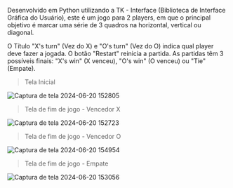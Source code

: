 Desenvolvido em Python utilizando a TK - Interface (Biblioteca de Interface Gráfica do Usuário), este é um jogo para 2 players, 
em que o principal objetivo é marcar uma série de 3 quadros na horizontal, vertical ou diagonal.

O Título "X's turn" (Vez do X) e "O's turn" (Vez do O) indica qual player deve fazer a jogada.
O botão "Restart" reinicia a partida.
As partidas têm 3 possíveis finais: "X's win" (X venceu), "O's win" (O venceu) ou "Tie" (Empate).

> Tela Inicial

![Captura de tela 2024-06-20 152805](https://github.com/Sullara/Jogo-da-Velha/assets/146398676/61942b34-9716-4796-9259-3e1311ea899c)

> Tela de fim de jogo - Vencedor X

![Captura de tela 2024-06-20 152723](https://github.com/Sullara/Jogo-da-Velha/assets/146398676/93ce9221-9f4f-4bc1-9fe5-a76e335dd998)

> Tela de fim de jogo - Vencedor O

![Captura de tela 2024-06-20 154954](https://github.com/Sullara/Jogo-da-Velha/assets/146398676/f0b6e490-11d8-4700-99bb-2c8d3bae3c68)

> Tela de fim de jogo - Empate

![Captura de tela 2024-06-20 153056](https://github.com/Sullara/Jogo-da-Velha/assets/146398676/f2771b68-d323-4692-9cc7-2720ea46ed65)
